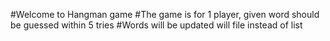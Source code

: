 #Welcome to Hangman game
#The game is for 1 player, given word should be guessed within 5 tries
#Words will be updated will file instead of list
